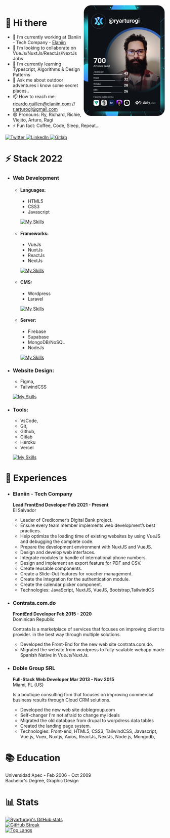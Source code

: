 <div align="left">
  <a href="https://app.daily.dev/ryarturogi" target="_blank">
    <img
      width="256"
      align="right"
      src="https://github.com/ryarturogi/ryarturogi/blob/master/devcard.svg" 
      alt="Ricardo Guillen's Dev Card"
    />
  </a>
</div>

# 👋 Hi there
- 🔭 I’m currently working at Elaniin - Tech Company - [Elaniin](https://elaniin.com/ "Elaniin - Tech Company")
- 👯 I’m looking to collaborate on VueJs/NuxtJs/ReactJs/NextJs Jobs
- 🌱 I’m currently learning Typescript, Algorithms & Design Patterns
- 💬 Ask me about outdoor adventures i know some secret places.. 
- 📫 How to reach me: ricardo.guillen@elaniin.com // r.arturogi@gmail.com
- 😄 Pronouns: Ry, Richard, Richie, Viejito, Arturo, Ragi
- ⚡ Fun fact: Coffee, Code, Sleep, Repeat...

<div align="left">
  <a href="https://twitter.com/ryarturogi">
    <img
      src="https://img.shields.io/twitter/follow/ryarturogi?label=Twitter&logo=twitter&style=flat-square&color=1da1f2&logoColor=ffffff"
      alt="Twitter"
    />
  </a>
  <a href="https://www.linkedin.com/in/ryarturogi/">
    <img
      src="https://img.shields.io/static/v1?logo=linkedin&style=flat-square&color=0072b1&label=LinkedIn&message=%E2%98%86"
      alt="LinkedIn"
    />
  </a>
  
  <a href="https://gitlab.com/ricardo.guillen">
    <img
      src="https://img.shields.io/static/v1?logo=gitlab&style=flat-square&color=fca326&label=Gitlab&message=%E2%98%86"
      alt="Gitlab"
    />
  </a>
    

 
</div>

# ⚡️ Stack 2022

  - ### Web Development
    - #### Languages:
      - HTML5
      - CSS3
      - Javascript

      [![My Skills](https://skillicons.dev/icons?i=html,css,js)](https://ryarturogi.github.io)
    - #### Frameworks:
      - VueJs
      - NuxtJs
      - ReactJs
      - NextJs 
  
      [![My Skills](https://skillicons.dev/icons?i=vuejs,nuxtjs,react,nextjs)](https://ryarturogi.github.io)
    - #### CMS: 
      - Wordpress 
      - Laravel

      [![My Skills](https://skillicons.dev/icons?i=wordpress,laravel)](https://ryarturogi.github.io)
    - #### Server: 
      - Firebase
      - Supabase
      - MongoDB/NoSQL
      - NodeJs

      [![My Skills](https://skillicons.dev/icons?i=firebase,supabase,mongodb,nodejs)](https://ryarturogi.github.io)
  - ### Website Design:
    - Figma, 
    - TailwindCSS

    [![My Skills](https://skillicons.dev/icons?i=figma,tailwind)](https://ryarturogi.github.io)
  - ### Tools:
    - VsCode, 
    - Git, 
    - Github, 
    - Gitlab 
    - Heroku
    - Vercel

    [![My Skills](https://skillicons.dev/icons?i=vscode,git,github,gitlab,heroku,vercel)](https://ryarturogi.github.io)
# 🥾 Experiences

  - ### **Elaniin - Tech Company** <br />
    **Lead FrontEnd Developer Feb 2021 - Present** <br />
    El Salvador <br />

    - Leader of Credicomer’s Digital Bank project.
    - Ensure every team member implements web development’s best practices.
    - Help optimize the loading time of existing websites by using VueJS and
    debugging the complete code.
    - Prepare the development environment with NuxtJS and VueJS.
    - Design and develop web interfaces.
    - Integrate modules to handle of international phone numbers.
    - Design and implement an export feature for PDF and CSV.
    - Create reusable components.
    - Create a Slide-Out features for voucher management.
    - Create the integration for the authentication module.
    - Create the calendar picker component.
    - Technologies: JavaScript, NuxtJS, VueJS, Bootstrap,TailwindCS

  - ### **Contrata.com.do** <br />
    **FrontEnd Developer Feb 2015 - 2020** <br />
    Dominican Republic

    Contrata Is a marketplace of services that focuses on improving client to provider.
    in the best way through multiple solutions.

    - Developed the Front-End for the new web site contrata.com.do.
    - Migrated the website from wordpress to fully-scalable webapp made Spanish Native in VueJs/NuxtJs.

  - ### **Doble Group SRL** <br />
    **Full-Stack Web Developer Mar 2013 - Nov 2015** <br />
    Miami, FL (US)

    Is a boutique consulting firm that focuses on improving commercial
    business results through Cloud CRM solutions.

    - Developed the new web site doblegroup.com
    - Self-changer I'm not afraid to change my ideals
    - Migrated the old database from drupal to worpdress data tables
    - Created the landing page system.
    - Technologies: Front-end, HTML5, CSS3, TailwindCSS, Javascript, Vue.js, Vuex, Nuxtjs, Axios, ReactJs, NextJs, Node.js, Mongodb,

# 📚 Education
  Universidad Apec - Feb 2006 - Oct 2009  <br />
  Bachelor's Degree, Graphic Design

# 📊 Stats
  [![Ryarturogi's GitHub stats](https://github-readme-stats.vercel.app/api?username=ryarturogi)](https://github.com/ryarturogi)
  <br />
  [![GitHub Streak](https://github-readme-streak-stats.herokuapp.com/?user=ryarturogi)](https://github.com/ryarturogi)
  <br />
  [![Top Langs](https://github-readme-stats.vercel.app/api/top-langs/?username=ryarturogi)](https://github.com/ryarturogi)



